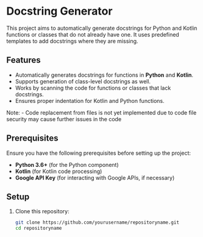 # Docstring Generator

This project aims to automatically generate docstrings for Python and Kotlin functions or classes that do not already have one. It uses predefined templates to add docstrings where they are missing.

## Features

- Automatically generates docstrings for functions in **Python** and **Kotlin**.
- Supports generation of class-level docstrings as well.
- Works by scanning the code for functions or classes that lack docstrings.
- Ensures proper indentation for Kotlin and Python functions.

Note: - Code replacement from files is not yet implemented due to code file security may cause further issues in the code

## Prerequisites

Ensure you have the following prerequisites before setting up the project:

- **Python 3.6+** (for the Python component)
- **Kotlin** (for Kotlin code processing)
- **Google API Key** (for interacting with Google APIs, if necessary)

## Setup

1. Clone this repository:

   ```bash
   git clone https://github.com/yourusername/repositoryname.git
   cd repositoryname
